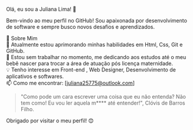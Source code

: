Olá, eu sou a Juliana Lima! 👋

Bem-vindo ao meu perfil no GitHub! Sou apaixonada por desenvolvimento de software e sempre busco novos desafios e aprendizados.

🚀 Sobre Mim                 
🌱 Atualmente estou aprimorando minhas habilidades em Html, Css, Git e GitHub.                     
💼 Estou sem trabalhar no momento, me dedicando aos estudos até o meu bebê nascer para trocar a área de atuação pós licença maternidade.              
💡 Tenho interesse em Front-end , Web Designer, Desenvolvimento de aplicativos e softwares.        
📫 Como me encontrar: [juliana25775@outlook.com]




>"Como pode um cara escrever uma coisa que eu não entenda? Não tem como! Eu vou ler aquela m**** até entender!", Clóvis de Barros Filho.

Obrigado por visitar o meu perfil! 😊 

